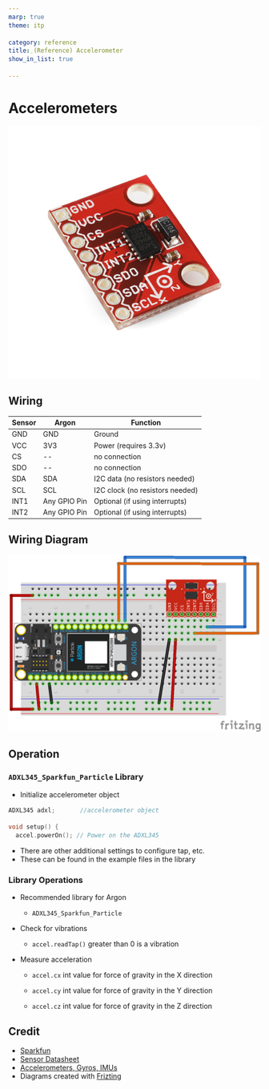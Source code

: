 ```yaml
---
marp: true
theme: itp

category: reference
title: ِ(Reference) Accelerometer
show_in_list: true

---
```


<!-- headingDivider: 2 -->

# Accelerometers



<img src="accelerometer.assets/image-20221008015904600.png" alt="1574364327550" style="width:600px;" />



## Wiring

| Sensor | Argon        | Function                        |
| ------ | ------------ | ------------------------------- |
| GND    | GND          | Ground                          |
| VCC    | 3V3          | Power (requires 3.3v)           |
| CS     | --           | no connection                   |
| SDO    | --           | no connection                   |
| SDA    | SDA          | I2C data (no resistors needed)  |
| SCL    | SCL          | I2C clock (no resistors needed) |
| INT1   | Any GPIO Pin | Optional (if using interrupts)  |
| INT2   | Any GPIO Pin | Optional (if using interrupts)  |

## Wiring Diagram

<img src="accelerometer.assets/accelerometer_bb.png" style="width:800px;" />

## Operation

### `ADXL345_Sparkfun_Particle` Library

* Initialize accelerometer object

```c++
ADXL345 adxl; 		//accelerometer object

void setup() {
  accel.powerOn(); // Power on the ADXL345
```

* There are other additional settings to configure tap, etc.
* These can be found in the example files in the library

### Library Operations

* Recommended library for Argon

  * ```ADXL345_Sparkfun_Particle```

* Check for vibrations

  * `accel.readTap()` greater than 0 is a vibration

* Measure acceleration

  * `accel.cx` int value for force of gravity in the X direction
  * `accel.cy` int value for force of gravity in the Y direction

  * `accel.cz` int value for force of gravity in the Z direction

  

## Credit

- [Sparkfun](https://www.sparkfun.com/products/13926)
- [Sensor Datasheet](https://cdn.sparkfun.com/datasheets/Sensors/Accelerometers/MMA8452Q-rev8.1.pdf)
- [Accelerometers, Gyros, IMUs](https://www.sparkfun.com/pages/accel_gyro_guide)
- Diagrams created with [Frizting](https://fritzing.org)

